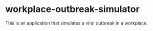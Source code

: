 # workplace-outbreak-simulator
This is an application that simulates a viral outbreak in a workplace.
